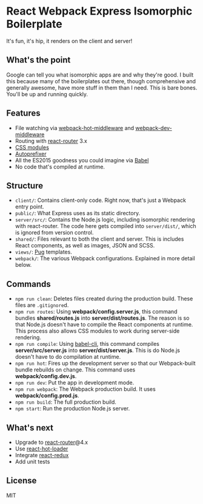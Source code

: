# React Webpack Express Isomorphic Boilerplate
It's fun, it's hip, it renders on the client and server!

## What's the point
Google can tell you what isomorphic apps are and why they're good. I built this because many of the boilerplates out there, though comprehensive and generally awesome, have more stuff in them than I need. This is bare bones. You'll be up and running quickly.

## Features
+ File watching via [webpack-hot-middleware](https://github.com/glenjamin/webpack-hot-middleware) and [webpack-dev-middleware](https://github.com/webpack/webpack-dev-middleware)
+ Routing with [react-router](https://github.com/ReactTraining/react-router/tree/v3/docs) 3.x
+ [CSS modules](https://github.com/css-modules/css-modules)
+ [Autoprefixer](https://github.com/postcss/autoprefixer)
+ All the ES2015 goodness you could imagine via [Babel](https://babeljs.io/)
+ No code that's compiled at runtime.

## Structure
+ `client/`: Contains client-only code. Right now, that's just a Webpack entry point.
+ `public/`: What Express uses as its static directory.
+ `server/src/`: Contains the Node.js logic, including isomorphic rendering with react-router. The code here gets compiled into `server/dist/`, which is ignored from version control.
+ `shared/`: Files relevant to both the client and server. This is includes React components, as well as images, JSON and SCSS.
+ `views/`: [Pug](https://pugjs.org/api/getting-started.html) templates.
+ `webpack/`: The various Webpack configurations. Explained in more detail below.

## Commands
+ `npm run clean`: Deletes files created during the production build. These files are `.gitignore`d.
+ `npm run routes`: Using **webpack/config.server.js**, this command bundles **shared/routes.js** into **server/dist/routes.js**. The reason is so that Node.js doesn't have to compile the React components at runtime. This process also allows CSS modules to work during server-side rendering.
+ `npm run compile`: Using [babel-cli](https://babeljs.io/docs/usage/cli/), this command compiles **server/src/server.js** into **server/dist/server.js**. This is do Node.js doesn't have to do compilation at runtime.
+ `npm run hot`: Fires up the development server so that our Webpack-built bundle rebuilds on change. This command uses **webpack/config.dev.js**.
+ `npm run dev`: Put the app in development mode.
+ `npm run webpack`: The Webpack production build. It uses **webpack/config.prod.js**.
+ `npm run build`: The full production build.
+ `npm start`: Run the production Node.js server.

## What's next
+ Upgrade to [react-router](https://reacttraining.com/react-router/)@4.x
+ Use [react-hot-loader](https://github.com/gaearon/react-hot-loader)
+ Integrate [react-redux](https://github.com/reactjs/react-redux)
+ Add unit tests

## License
MIT
